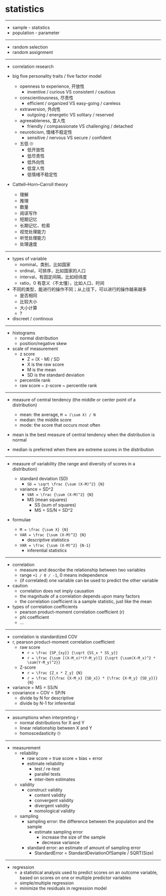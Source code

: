 # statistics

---

- sample - statistics
- population - parameter

---

- random selection
- random assignment

---

- correlation research

- big five personality traits / five factor model
    - openness to experience, 开放性
        - inventive / curious VS consistent / cautious
    - conscientiousness, 尽责性
        - efficient / organized VS easy-going / careless
    - extraversion, 外向性
        - outgoing / energetic VS solitary / reserved
    - agreeableness, 宜人性
        - friendly / compassionate VS challenging / detached
    - neuroticism, 情绪不稳定性
        - sensitive / nervous VS secure / confident
    - 五低 🙄️
        - 低开放性
        - 低尽责性
        - 低外向性
        - 低宜人性
        - 低情绪不稳定性
- Cattell–Horn–Carroll theory
    - 理解
    - 推理
    - 数量
    - 阅读写作
    - 短期记忆
    - 长期记忆、检索
    - 视觉处理能力
    - 听觉处理能力
    - 处理速度

---

- types of variable
    - nominal，类别，比如国家
    - ordinal，可排序，比如国家的人口
    - interval，有固定间隔，比如经纬度
    - ratio，0 有意义（不太懂），比如人口、时间
- 不同的类型，能进行的操作不同；从上往下，可以进行的操作越来越多
    - 是否相同
    - 比较大小
    - 大小计算
    - ?
- discreet / continous

---

- histograms
    - normal distribution
    - position/negative skew
- scale of measurement
    - z score
        - Z = (X - M) / SD
        - X is the raw score
        - M is the mean
        - SD is the standard deviation
    - percentile rank
    - raw score ~ z-score ~ percentile rank

---

- measure of central tendency (the middle or center point of a distribution)
    - mean: the average, `M = (\sum X) / N`
    - median: the middle score
    - mode: the score that occurs most often

- mean is the best measure of central tendency when the distribution is normal
- median is preferred when there are extreme scores in the distribution

---

- measure of variability (the range and diversity of scores in a distribution)
    - standard deviation (SD)
        - `SD = \sqrt \frac {\sum (X-M)^2} {N}`
    - variance = SD^2
        - `VAR = \frac {\sum (X-M)^2} {N}`
        - MS (mean squares)
            - SS (sum of squares)
            - MS = SS/N = SD^2

- formulae
    - `M = \frac {\sum X} {N}`
    - `VAR = \frac {\sum (X-M)^2} {N}`
        - descriptive statistics
    - `VAR = \frac {\sum (X-M)^2} {N-1}`
        - inferential statistics

---

- correlation
    - measure and describe the relationship between two variables
    - range `+1 / 0 / -1`, 0 means independence
    - (if correlated) one variable can be used to predict the other variable
- caution
    - correlation does not imply causation
    - the magnitude of a correlation depends upon many factors
    - the correlation coefficient is a sample statistic, just like the mean
- types of correlation coefficients
    - pearson product-moment correlation coefficient (r)
    - phi coefficient
    - ...

---

- correlation is standardized COV
- r, pearson product-moment correlation coefficient
    - raw score
        - `r = \frac {SP_{xy}} {\sqrt {SS_x * SS_y}}`
        - `r = \frac {\sum [(X-M_x)*(Y-M_y)]} {\sqrt {\sum(X-M_x)^2 * \sum(Y-M_y)^2}}`
    - Z-score
        - `r = \frac {Z_x * Z_y} {N}`
        - `r = \frac {{\frac {X-M_x} {SD_x}} * {\frac {X-M_y} {SD_y}}} {N}`
- variance = MS = SS/N
- covariance = COV = SP/N
    - divide by N for descriptive
    - divide by N-1 for inferential

---

- assumptions when interpreting r
    - normal distributions for X and Y
    - linear relationship between X and Y
    - homoscedasticity 🙄️

---

- measurement
    - reliability
        - raw score = true score + bias + error
        - estimate reliability
            - test / re-test
            - parallel tests
            - inter-item estimates
    - validity
        - construct validity
            - content validity
            - convergent validity
            - divergent validity
            - nomological validity
    - sampling
        - sampling error: the difference between the population and the sample
            - estimate sampling error
                - increase the size of the sample
                - decrease variance
        - standard error: an estimate of amount of sampling error
            - StandardError = StandardDeviationOfSample / SQRT(Size)

---

- regression
    - a statistical analysis used to predict scores on an outcome variable, based on scores on one or multiple predictor variables
    - simple/multiple regression
    - minimize the residuals in regression model


